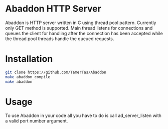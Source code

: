 Abaddon HTTP Server
=======

Abaddon is HTTP server written in C using thread pool pattern.
Currently only GET method is supported. Main thread listens for connections
and queues the client for handling after the connection has been accepted
while the thread pool threads handle the queued requests.

Installation
=======
```bash
git clone https://github.com/TamerTas/Abaddon
make abaddon_compile
make abaddon
```

Usage
=======
To use Abaddon in your code all you have to do is call
ad_server_listen with a valid port number argument.

